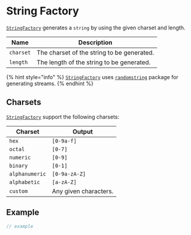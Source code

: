 # String Factory

[`StringFactory`](broken-reference) generates a `string` by using the given charset and length.

| Name      | Description                                |
| --------- | ------------------------------------------ |
| `charset` | The charset of the string to be generated. |
| `length`  | The length of the string to be generated.  |

{% hint style="info" %}
[`StringFactory`](broken-reference) uses [`randomstring`](https://www.npmjs.com/package/randomstring) package for generating streams.
{% endhint %}

## Charsets

[`StringFactory`](broken-reference) support the following charsets:

| Charset        | Output                |
| -------------- | --------------------- |
| `hex`          | `[0-9a-f]`            |
| `octal`        | `[0-7]`               |
| `numeric`      | `[0-9]`               |
| `binary`       | `[0-1]`               |
| `alphanumeric` | `[0-9a-zA-Z]`         |
| `alphabetic`   | `[a-zA-Z]`            |
| `custom`       | Any given characters. |

## Example

```typescript
// example
```
